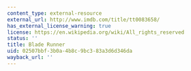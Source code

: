 ```yaml
---
content_type: external-resource
external_url: http://www.imdb.com/title/tt0083658/
has_external_license_warning: true
license: https://en.wikipedia.org/wiki/All_rights_reserved
status: ''
title: Blade Runner
uid: 02507bbf-3b0a-4b8c-9bc3-83a3d6d346da
wayback_url: ''
---
```


